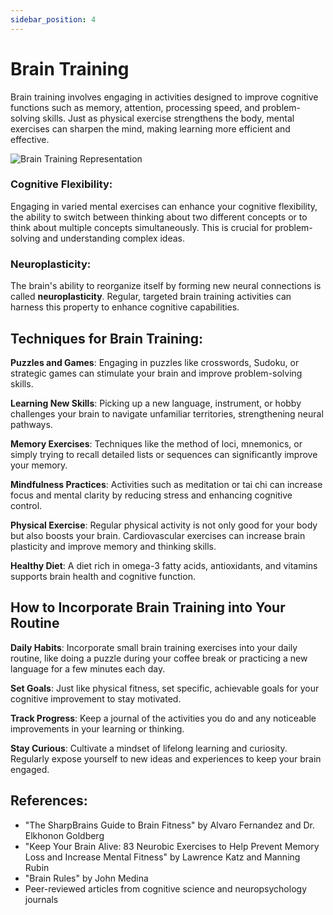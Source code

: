 ```yaml
---
sidebar_position: 4
---
```


# Brain Training

Brain training involves engaging in activities designed to improve cognitive functions such as memory, attention, processing speed, and problem-solving skills. Just as physical exercise strengthens the body, mental exercises can sharpen the mind, making learning more efficient and effective.

![Brain Training Representation](/img/brain-training-representation.jpeg)

### **Cognitive Flexibility**:

Engaging in varied mental exercises can enhance your cognitive flexibility, the ability to switch between thinking about two different concepts or to think about multiple concepts simultaneously. This is crucial for problem-solving and understanding complex ideas.

### **Neuroplasticity**:

The brain's ability to reorganize itself by forming new neural connections is called **neuroplasticity**. Regular, targeted brain training activities can harness this property to enhance cognitive capabilities.

## Techniques for Brain Training:

**Puzzles and Games**: Engaging in puzzles like crosswords, Sudoku, or strategic games can stimulate your brain and improve problem-solving skills.

**Learning New Skills**: Picking up a new language, instrument, or hobby challenges your brain to navigate unfamiliar territories, strengthening neural pathways.

**Memory Exercises**: Techniques like the method of loci, mnemonics, or simply trying to recall detailed lists or sequences can significantly improve your memory.

**Mindfulness Practices**: Activities such as meditation or tai chi can increase focus and mental clarity by reducing stress and enhancing cognitive control.

**Physical Exercise**: Regular physical activity is not only good for your body but also boosts your brain. Cardiovascular exercises can increase brain plasticity and improve memory and thinking skills.

**Healthy Diet**: A diet rich in omega-3 fatty acids, antioxidants, and vitamins supports brain health and cognitive function.

## **How to Incorporate Brain Training into Your Routine**

**Daily Habits**: Incorporate small brain training exercises into your daily routine, like doing a puzzle during your coffee break or practicing a new language for a few minutes each day.

**Set Goals**: Just like physical fitness, set specific, achievable goals for your cognitive improvement to stay motivated.

**Track Progress**: Keep a journal of the activities you do and any noticeable improvements in your learning or thinking.

**Stay Curious**: Cultivate a mindset of lifelong learning and curiosity. Regularly expose yourself to new ideas and experiences to keep your brain engaged.

## References:

- "The SharpBrains Guide to Brain Fitness" by Alvaro Fernandez and Dr. Elkhonon Goldberg
- "Keep Your Brain Alive: 83 Neurobic Exercises to Help Prevent Memory Loss and Increase Mental Fitness" by Lawrence Katz and Manning Rubin
- "Brain Rules" by John Medina
- Peer-reviewed articles from cognitive science and neuropsychology journals
